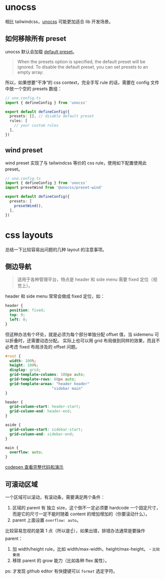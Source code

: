 # unocss
相比 tailwindcss，[unocss](https://unocss.dev/) 可能更加适合 lib 开发场景。
## 如何移除所有 preset
unocss 默认会加载 [default preset](https://unocss.dev/presets/uno)。

> When the presets option is specified, the default preset will be ignored.
To disable the default preset, you can set presets to an empty array:

所以，如果想要“干净“的 css context，完全手写 rule 的话，需要在 config 文件中放一个空的 presets 数组：

```typescript
// uno.config.ts
import { defineConfig } from 'unocss'

export default defineConfig({
  presets: [], // disable default preset
  rules: [
    // your custom rules
  ],
})
```
## wind preset
wind preset 实现了与 tailwindcss 等价的 css rule，使用如下配置使用此 preset。
```typescript
// uno.config.ts
import { defineConfig } from 'unocss'
import presetWind from '@unocss/preset-wind'

export default defineConfig({
  presets: [
    presetWind(),
  ],
})
```

# css layouts
总结一下比较容易出问题的几种 layout 的注意事项。
## 侧边导航
> 适用于各种管理平台，特点是 header 和 side menu 需要 fixed 定位（视觉上）。

header 和 side menu 常常会做成 fixed 定位，如：
```css
header {
  position: fixed;
  top: 0;
  left: 0;
}
```
但这种办法有个坏处，就是必须为每个部分单独分配 offset 值，当 sidemenu 可以折叠时，还需要动态分配。
实际上也可以用 grid 布局做到同样的效果，而且不必考虑 fixed 布局涉及的 offset 问题。
```css
#root {
  width: 100%;
  height: 100%;
  display: grid;
  grid-template-columns: 100px auto;
  grid-template-rows: 60px auto;
  grid-template-areas: "header header"
                     "sidebar main"
}

header {
  grid-column-start: header-start;
  grid-column-end: header-end;
}

aside {
  grid-column-start: sidebar-start;
  grid-column-end: sidebar-end;
}

main {
  overflow: auto;
}
```
[codepen 查看完整代码和演示](https://codepen.io/wangpin34/pen/YzBZmOW)

## 可滚动区域
一个区域可以滚动，有滚动条，需要满足两个条件：
1. 区域的 parent 有 独立 size，这个倒不一定必须要 hardcode 一个固定尺寸，而是它的尺寸一定不能时随着 content 的增加增加的（你要滚动什么）。
2. parent 上面设置 `overflow: auto`。

比较容易忽视的是第 1 点（所以是☝️），如果出错，排错办法通常是要操作 parent：
1. 加 width/height rule，比如 width/max-width，height/max-height。 - `比较奏效`
2. 移除 parent 的 grow 能力（比如各种 flex 属性）。

ps: 才发现 github editor 有快捷键可以 `format` 选定字符。
